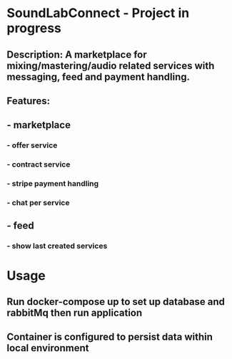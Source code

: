 # SoundLabConnect - Project in progress
## Description: A marketplace for mixing/mastering/audio related services with messaging, feed and payment handling.

## Features:

##	- marketplace
###	- offer service
###	- contract service
###	- stripe payment handling
### - chat per service

##	- feed
###	- show last created services 

# Usage

## Run docker-compose up to set up database and rabbitMq then run application
## Container is configured to persist data within local environment